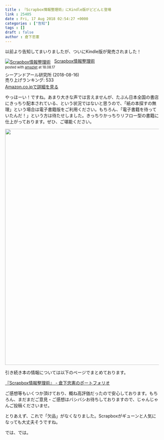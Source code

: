```yaml
---
title : 『Scrapbox情報整理術』にKindle版がどどんと登場
link : 25405
date : Fri, 17 Aug 2018 02:54:27 +0000
categories : ["告知"]
tags : []
draft : false
author : 倉下忠憲
---
```


以前より告知してまいりましたが、ついにKindle版が発売されました！

<div class="amazlet-box" style="margin-bottom:0px;"><div class="amazlet-image" style="float:left;margin:0px 12px 1px 0px;"><a href="http://www.amazon.co.jp/exec/obidos/ASIN/B07GJFBWWZ/rashita1000-22/ref=nosim/" name="amazletlink" target="_blank"><img src="https://images-fe.ssl-images-amazon.com/images/I/51yMZ%2BQU40L._SL160_.jpg" alt="Scrapbox情報整理術" style="border: none;" /></a></div><div class="amazlet-info" style="line-height:120%; margin-bottom: 10px"><div class="amazlet-name" style="margin-bottom:10px;line-height:120%"><a href="http://www.amazon.co.jp/exec/obidos/ASIN/B07GJFBWWZ/rashita1000-22/ref=nosim/" name="amazletlink" target="_blank">Scrapbox情報整理術</a><div class="amazlet-powered-date" style="font-size:80%;margin-top:5px;line-height:120%">posted with <a href="http://www.amazlet.com/" title="amazlet" target="_blank">amazlet</a> at 18.08.17</div></div><div class="amazlet-detail">シーアンドアール研究所 (2018-08-16)<br />売り上げランキング: 533<br /></div><div class="amazlet-sub-info" style="float: left;"><div class="amazlet-link" style="margin-top: 5px"><a href="http://www.amazon.co.jp/exec/obidos/ASIN/B07GJFBWWZ/rashita1000-22/ref=nosim/" name="amazletlink" target="_blank">Amazon.co.jpで詳細を見る</a></div></div></div><div class="amazlet-footer" style="clear: left"></div></div>

やっほーい！ですね。あまり大きな声では言えませんが、たぶん日本全国の書店にきっちり配本されている、という状況ではないと思うので、「紙の本探すの無理」という場合は電子書籍版をご利用ください。もちろん、「電子書籍を待っていたんだ！」という方は待たせしました。きっちりかっちりリフロー型の書籍に仕上がっております。ぜひ、ご堪能ください。

<a href="https://rashita.net/blog/?attachment_id=25406" rel="attachment wp-att-25406"><img src="https://rashita.net/blog/wp-content/uploads/2018/08/screenshot-20.png" alt="" width="1310" height="771" class="alignnone size-full wp-image-25406" /></a>

引き続き本の情報については以下のページでまとめております。

<a href="https://scrapbox.io/rashitaactivity/%E3%80%8EScrapbox%E6%83%85%E5%A0%B1%E6%95%B4%E7%90%86%E8%A1%93%E3%80%8F">『Scrapbox情報整理術』 - 倉下忠憲のポートフォリオ</a>

ご感想等もいくつか頂けており、概ね高評価だったので安心しております。もちろん、まだまだご意見・ご感想はバシバシお待ちしておりますので、じゃんじゃんご投稿くださいませ。

とりあえず、これで「欠品」がなくなりました。Scrapboxがギューンと人気になっても大丈夫そうですね。

では、では。


